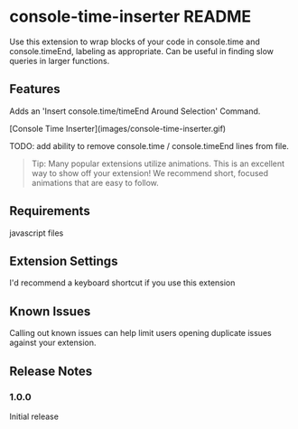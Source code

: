 # console-time-inserter README

Use this extension to wrap blocks of your code in console.time and console.timeEnd, labeling as appropriate. Can be useful in finding slow queries in larger functions.

## Features

Adds an 'Insert console.time/timeEnd Around Selection' Command.

[Console Time Inserter\]\(images/console-time-inserter.gif\)


TODO: add ability to remove console.time / console.timeEnd lines from file.

> Tip: Many popular extensions utilize animations. This is an excellent way to show off your extension! We recommend short, focused animations that are easy to follow.

## Requirements

javascript files

## Extension Settings

I'd recommend a keyboard shortcut if you use this extension

## Known Issues

Calling out known issues can help limit users opening duplicate issues against your extension.

## Release Notes


### 1.0.0

Initial release
